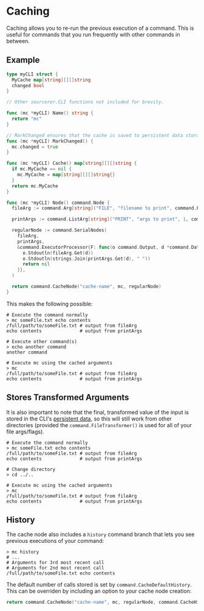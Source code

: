 # Caching

Caching allows you to re-run the previous execution of a command. This is useful for commands that you run frequently with other commands in between.

## Example

```go
type myCLI struct {
  MyCache map[string][][]string
  changed bool
}

// Other sourcerer.CLI functions not included for brevity.

func (mc *myCLI) Name() string {
  return "mc"
}

// MarkChanged ensures that the cache is saved to persistent data storage.
func (mc *myCLI) MarkChanged() {
  mc.changed = true
}

func (mc *myCLI) Cache() map[string][][]string {
  if mc.MyCache == nil {
    mc.MyCache = map[string][][]string{}
  }
  return mc.MyCache
}

func (mc *myCLI) Node() command.Node {
  fileArg := command.Arg[string]("FILE", "filename to print", command.FileTransformer())

  printArgs := command.ListArg[string]("PRINT", "args to print", 1, command.UnboundedList)

  regularNode := command.SerialNodes(
    fileArg,
    printArgs,
    &command.ExecutorProcessor{F: func(o command.Output, d *command.Data) error {
      o.Stdoutln(fileArg.Get(d))
      o.Stdoutln(strings.Join(printArgs.Get(d), " "))
      return nil
    }},
  )

  return command.CacheNode("cache-name", mc, regularNode)
}
```

This makes the following possible:

```shell
# Execute the command normally
> mc someFile.txt echo contents
/full/path/to/someFile.txt # output from fileArg
echo contents              # output from printArgs

# Execute other command(s)
> echo another command
another command

# Execute mc using the cached arguments
> mc
/full/path/to/someFile.txt # output from fileArg
echo contents              # output from printArgs
```

## Stores Transformed Arguments

It is also important to note that the final, transformed value of the input is stored in the CLI's [persistent data](./persistent_data.md), so this will still work from other directories (provided the `command.FileTransformer()` is used for all of your file args/flags).

```shell
# Execute the command normally
> mc someFile.txt echo contents
/full/path/to/someFile.txt # output from fileArg
echo contents              # output from printArgs

# Change directory
> cd ../..

# Execute mc using the cached arguments
> mc
/full/path/to/someFile.txt # output from fileArg
echo contents              # output from printArgs
```

## History

The cache node also includes a `history` command branch that lets you see previous executions of your command:

```shell
> mc history
# ...
# Arguments for 3rd most recent call
# Arguments for 2nd most recent call
/full/path/to/someFile.txt echo contents
```

The default number of calls stored is set by `command.CacheDefaultHistory`. This can be overriden
by including an option to your cache node creation:
```go
return command.CacheNode("cache-name", mc, regularNode, command.CacheHistory(25_000))
```
